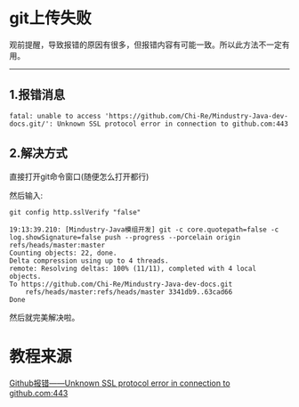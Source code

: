 # git上传失败
观前提醒，导致报错的原因有很多，但报错内容有可能一致。所以此方法不一定有用。
***
## 1.报错消息
```text
fatal: unable to access 'https://github.com/Chi-Re/Mindustry-Java-dev-docs.git/': Unknown SSL protocol error in connection to github.com:443 
```

## 2.解决方式
直接打开git命令窗口(随便怎么打开都行)

然后输入:
```text
git config http.sslVerify "false"
```

```text
19:13:39.210: [Mindustry-Java模组开发] git -c core.quotepath=false -c log.showSignature=false push --progress --porcelain origin refs/heads/master:master
Counting objects: 22, done.
Delta compression using up to 4 threads.   
remote: Resolving deltas: 100% (11/11), completed with 4 local objects.        
To https://github.com/Chi-Re/Mindustry-Java-dev-docs.git
 	refs/heads/master:refs/heads/master	3341db9..63cad66
Done
```

然后就完美解决啦。

# 教程来源
[Github报错——Unknown SSL protocol error in connection to github.com:443](https://blog.csdn.net/pary__for/article/details/114393613)

